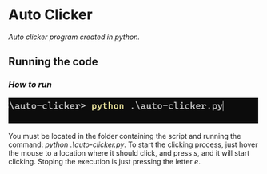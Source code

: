 # Auto Clicker

*Auto clicker program created in python.*


## Running the code

### *How to run*
![How to run](git-image/image1.png)

You must be located in the folder containing the script and running the command: *python .\auto-clicker.py*.
To start the clicking process, just hover the mouse to a location where it should click, and press *s*, and it will start clicking.
Stoping the execution is just pressing the letter *e*.
